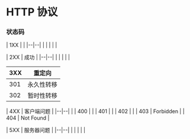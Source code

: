 # HTTP 协议

### 状态码

| 1XX | |
|--|--| |
|  |  | |

| 2XX | 成功 |
|--|--| |
|  |  | |


| 3XX | 重定向 |
|--|--|
| 301 | 永久性转移 |
| 302 | 暂时性转移 |


| 4XX | 客户端问题 |
|--|--| |
| 400 | |
| 401 | |
| 402 | |
| 403 | Forbidden |
| 404 | Not Found |

| 5XX | 服务器问题 |
|--|--| |
|  |  | |